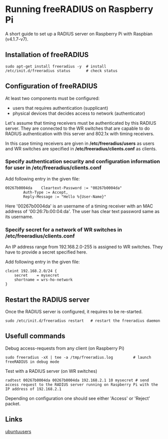 # Running freeRADIUS on Raspberry Pi

A short guide to set up a RADIUS server on Raspberry Pi with Raspbian (v4.1.7-v7).

## Installation of freeRADIUS

```
sudo apt-get install freeradius -y  # install
/etc/init.d/freeradius status       # check status
```

## Configuration of freeRADIUS

At least two components must be configured:

- users that requires authentication (supplicant)
- physical devices that decides access to network (authenticator)

Let's assume that timing receivers must be authenticated by this RADIUS server.
They are connected to the WR switches that are capable to do RADIUS authentication with this server and 802.1x with timing receivers.

In this case timing receivers are given in **/etc/freeradius/users** as users and WR switches are specified in **/etc/freeradius/clients.conf** as clients.


### Specify authentication security and configuration information for user in **/etc/freeradius/clients.conf**

Add following entry in the given file:

```
00267b0004da	Cleartext-Password := "00267b0004da"
		Auth-Type := Accept,
		Reply-Message := "Hello %{User-Name}"
```

Here '00267b0004da' is an username of a timing receiver with an MAC address of '00:26:7b:00:04:da'.
The user has clear text password same as its username.

### Specify secret for a network of WR switches in **/etc/freeradius/clients.conf**

An IP address range from 192.168.2.0-255 is assigned to WR switches.
They have to provide a secret specified here.

Add following entry in the given file:

```
cleint 192.168.2.0/24 {
	secret    = mysecret
	shortname = wrs-ho-network
}
```

## Restart the RADIUS server

Once the RADIUS server is configured, it requires to be re-started.

```
sudo /etc/init.d/freeradius restart   # restart the freeradius daemon
```

## Usefull commands

Debug access-requests from any client (on Raspberry Pi)

```
sudo freeradius -xX | tee -a /tmp/freeradius.log         # launch freeRADIUS in debug mode
```

Test with a RADIUS server (on WR switches)

```
radtest 00267b0004da 00267b0004da 192.168.2.1 10 mysecret # send access request to the RADIUS server running on Raspberry Pi with the IP address of 192.168.2.1
```
Depending on configuration one should see either 'Access' or 'Reject' packet.

## Links
[ubuntuusers](https://wiki.ubuntuusers.de/FreeRADIUS/)
